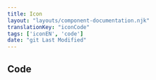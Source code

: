 ```yaml
---
title: Icon
layout: "layouts/component-documentation.njk"
translationKey: "iconCode"
tags: ['iconEN', 'code']
date: "git Last Modified"
---
```


## Code